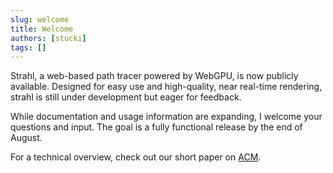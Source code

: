 ```yaml
---
slug: welcome
title: Welcome
authors: [stucki]
tags: []
---
```


Strahl, a web-based path tracer powered by WebGPU, is now publicly available. Designed for easy use and high-quality, near real-time rendering, strahl is still under development but eager for feedback.

<!-- truncate -->

While documentation and usage information are expanding, I welcome your questions and input. The goal is a fully functional release by the end of August.

For a technical overview, check out our short paper on [ACM](https://doi.org/10.1145/3665318.3677158).
